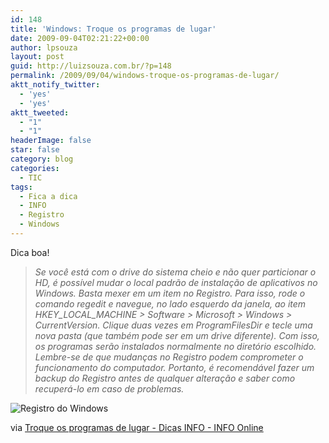 ```yaml
---
id: 148
title: 'Windows: Troque os programas de lugar'
date: 2009-09-04T02:21:22+00:00
author: lpsouza
layout: post
guid: http://luizsouza.com.br/?p=148
permalink: /2009/09/04/windows-troque-os-programas-de-lugar/
aktt_notify_twitter:
  - 'yes'
  - 'yes'
aktt_tweeted:
  - "1"
  - "1"
headerImage: false
star: false
category: blog
categories:
  - TIC
tags:
  - Fica a dica
  - INFO
  - Registro
  - Windows
---
```

Dica boa!

> _Se você está com o drive do sistema cheio e não quer particionar o HD, é possível mudar o local padrão de instalação de aplicativos no Windows. Basta mexer em um item no Registro. Para isso, rode o comando regedit e navegue, no lado esquerdo da janela, ao item HKEY\_LOCAL\_MACHINE > Software > Microsoft > Windows > CurrentVersion. Clique duas vezes em ProgramFilesDir e tecle uma nova pasta (que também pode ser em um drive diferente). Com isso, os programas serão instalados normalmente no diretório escolhido. Lembre-se de que mudanças no Registro podem comprometer o funcionamento do computador. Portanto, é recomendável fazer um backup do Registro antes de qualquer alteração e saber como recuperá-lo em caso de problemas._

![Registro do Windows](wp-content/upload/2009/09/mude-o-local-dos-programas-20090904002122.jpg)

via [Troque os programas de lugar - Dicas INFO - INFO Online](http://info.abril.com.br/dicas/windows/mude-o-lugar-dos-programas-no-windows.shtml)

